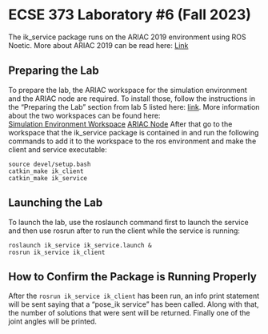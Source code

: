 # ECSE 373 Laboratory #6 (Fall 2023)
The ik_service package runs on the ARIAC 2019 environment using ROS Noetic. More about ARIAC 2019 can be read here: [Link]( https://bitbucket.org/osrf/ariac/wiki/2019/Home)
## Preparing the Lab
To prepare the lab, the ARIAC workspace for the simulation environment and the ARIAC node are required. To install those, follow the instructions in the “Preparing the Lab” section from lab 5 listed here: [link](https://github.com/ech89123/ecse373_f23_ech89_ariac_entry).
More information about the two workspaces can be found here:  
[Simulation Environment Workspace](https://github.com/cwru-eecs-373/cwru_ariac_2019.git)
[ARIAC Node](https://github.com/cwru-eecs-373/ecse_373_ariac.git)
After that go to the workspace that the ik_service package is contained in and run the following commands to add it to the workspace to the ros environment and make the client and service executable:
```
source devel/setup.bash
catkin_make ik_client
catkin_make ik_service
```
## Launching the Lab
To launch the lab, use the roslaunch command first to launch the service and then use rosrun after to run the client while the service is running:
```
roslaunch ik_service ik_service.launch &
rosrun ik_service ik_client
```
## How to Confirm the Package is Running Properly 
After the `rosrun ik_service ik_client` has been run, an info print statement will be sent saying that a “pose_ik service” has been called. Along with that, the number of solutions that were sent will be returned. Finally one of the joint angles will be printed.
